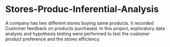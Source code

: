 # Stores-Produc-Inferential-Analysis
A company has two different stores buying same products. it recorded Customer feedback on products purchased. In this project, exploratory data analysis and hypothesis testing were performed to test the customer product preference and the stores efficiency.
